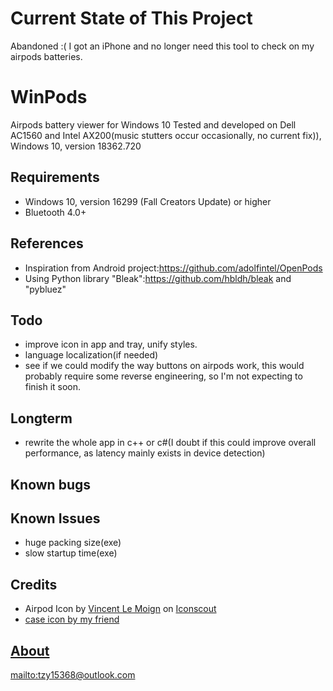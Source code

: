 # Current State of This Project
Abandoned :( I got an iPhone and no longer need this tool to check on my airpods batteries.

# WinPods
 Airpods battery viewer for Windows 10
 Tested and developed on Dell AC1560 and Intel AX200(music stutters occur occasionally, no current fix)), Windows 10, version 18362.720
## Requirements 
- Windows 10, version 16299 (Fall Creators Update) or higher
- Bluetooth 4.0+ 
## References 
- Inspiration from Android project:<https://github.com/adolfintel/OpenPods>
- Using Python library "Bleak":<https://github.com/hbldh/bleak> and "pybluez"
## Todo
- improve icon in app and tray, unify styles.
- language localization(if needed)
- see if we could modify the way buttons on airpods work, this would probably require some reverse engineering, so I'm not expecting to finish it soon.
## Longterm
- rewrite the whole app in c++ or c#(I doubt if this could improve overall performance, as latency mainly exists in device detection)
## Known bugs
## Known Issues
- huge packing size(exe)
- slow startup time(exe)
## Credits
- Airpod Icon</a> by <a href="https://iconscout.com/contributors/vincent-le-moign">Vincent Le Moign</a> on <a href="https://iconscout.com">Iconscout
- case icon by my friend
## About
[mailto:tzy15368@outlook.com](mailto:tzy15368@outlook.com)
